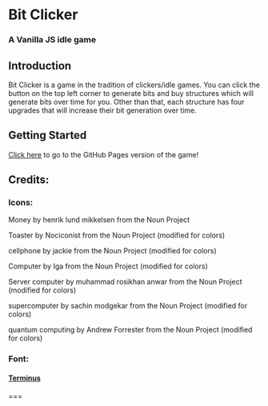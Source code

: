 # Bit Clicker
### A Vanilla JS idle game

## Introduction
Bit Clicker is a game in the tradition of clickers/idle games. You can click the button on the top left corner to generate bits and buy structures which will generate bits over time for you. Other than that, each structure has four upgrades that will increase their bit generation over time.

## Getting Started
[Click here](https://porissawa.github.io/bitclick/src/index.html) to go to the GitHub Pages version of the game!

## Credits:

### Icons:

Money by henrik lund mikkelsen from the Noun Project

Toaster by Nociconist from the Noun Project (modified for colors)

cellphone by jackie from the Noun Project (modified for colors)

Computer by Iga from the Noun Project (modified for colors)

Server computer by muhammad rosikhan anwar from the Noun Project (modified for colors)

supercomputer by sachin modgekar from the Noun Project (modified for colors)

quantum computing by Andrew Forrester from the Noun Project (modified for colors)

### Font:
#### [Terminus](https://github.com/ryanoasis/nerd-fonts/blob/master/patched-fonts/Terminus/font-info.md)
===
